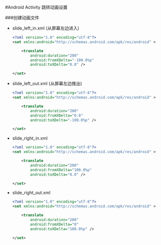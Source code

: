 #Android Activity 跳转动画设置 

###创建动画文件

- slide_left_in.xml  (从屏幕左边进入)
    ```xml
    <?xml version="1.0" encoding="utf-8"?>
    <set xmlns:android="http://schemas.android.com/apk/res/android" >
    
        <translate
            android:duration="200"
            android:fromXDelta="-100.0%p"
            android:toXDelta="0.0" />
    
    </set>
    ```
- slide_left_out.xml  (从屏幕左边推出)
    ```xml
    <?xml version="1.0" encoding="utf-8"?>
    <set xmlns:android="http://schemas.android.com/apk/res/android" >
    
        <translate
            android:duration="200"
            android:fromXDelta="0.0"
            android:toXDelta="-100.0%p" />
    
    </set>
    ```    
- slide_right_in.xml

    ```xml
    <?xml version="1.0" encoding="utf-8"?>
    <set xmlns:android="http://schemas.android.com/apk/res/android" >
    
        <translate
            android:duration="200"
            android:fromXDelta="100.0%p"
            android:toXDelta="0.0" />
    
    </set>
    ```
- slide_right_out.xml
    ```xml
    <?xml version="1.0" encoding="utf-8"?>
    <set xmlns:android="http://schemas.android.com/apk/res/android" >
    
        <translate
            android:duration="200"
            android:fromXDelta="0"
            android:toXDelta="100.0%p" />
    
    </set>
    ```
